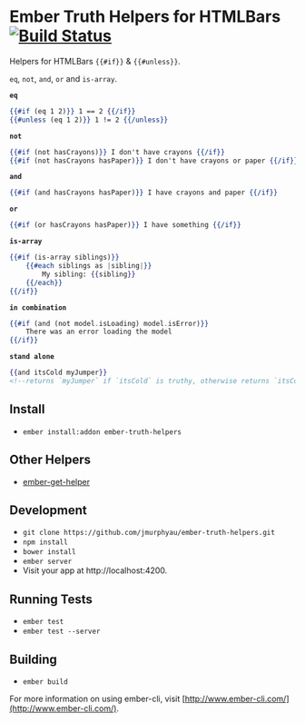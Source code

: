 # Ember Truth Helpers for HTMLBars [![Build Status](https://travis-ci.org/jmurphyau/ember-truth-helpers.svg?branch=master)](https://travis-ci.org/jmurphyau/ember-truth-helpers)

Helpers for HTMLBars `{{#if}}` & `{{#unless}}`.

`eq`, `not`, `and`, `or` and `is-array`.

**`eq`**
```hbs
{{#if (eq 1 2)}} 1 == 2 {{/if}}
{{#unless (eq 1 2)}} 1 != 2 {{/unless}}
```

**`not`**
```hbs
{{#if (not hasCrayons)}} I don't have crayons {{/if}}
{{#if (not hasCrayons hasPaper)}} I don't have crayons or paper {{/if}}
```

**`and`**
```hbs
{{#if (and hasCrayons hasPaper)}} I have crayons and paper {{/if}}
```

**`or`**
```hbs
{{#if (or hasCrayons hasPaper)}} I have something {{/if}}
```

**`is-array`**
```hbs
{{#if (is-array siblings)}}
    {{#each siblings as |sibling|}}
        My sibling: {{sibling}}
    {{/each}}
{{/if}}
```

**`in combination`**
```hbs
{{#if (and (not model.isLoading) model.isError)}}
    There was an error loading the model
{{/if}}
```

**`stand alone`**
```hbs
{{and itsCold myJumper}}
<!--returns `myJumper` if `itsCold` is truthy, otherwise returns `itsCold`-->
```

## Install

* `ember install:addon ember-truth-helpers`

## Other Helpers

* [ember-get-helper](https://github.com/jmurphyau/ember-get-helper)

## Development

* `git clone https://github.com/jmurphyau/ember-truth-helpers.git`
* `npm install`
* `bower install`
* `ember server`
* Visit your app at http://localhost:4200.

## Running Tests

* `ember test`
* `ember test --server`

## Building

* `ember build`

For more information on using ember-cli, visit [http://www.ember-cli.com/](http://www.ember-cli.com/).
